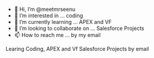 - 👋 Hi, I’m @meetmrseenu
- 👀 I’m interested in ... coding
- 🌱 I’m currently learning ... APEX and VF
- 💞️ I’m looking to collaborate on ... Salesforce Projects
- 📫 How to reach me ... by my email 

<!---
meetmrseenu/meetmrseenu is a ✨ special ✨ repository because its `README.md` (this file) appears on your GitHub profile.
You can click the Preview link to take a look at your changes.
--->  
Learing Coding, 
APEX and Vf
Salesforce Projects
by email
